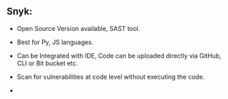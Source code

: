 ## Snyk:
- Open Source Version available, SAST tool.
- Best for Py, JS languages.
- Can be Integrated with IDE, Code can be uploaded directly via GitHub, CLI or Bit bucket etc.

- Scan for vulnerabilities at code level without executing the code.
- 